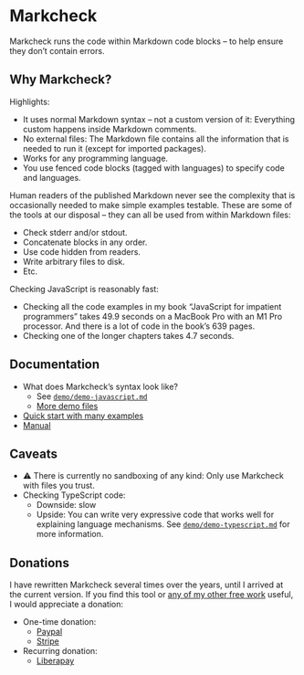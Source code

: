 # Markcheck

Markcheck runs the code within Markdown code blocks – to help ensure they don’t contain errors.

## Why Markcheck?

Highlights:

* It uses normal Markdown syntax – not a custom version of it: Everything custom happens inside Markdown comments.
* No external files: The Markdown file contains all the information that is needed to run it (except for imported packages).
* Works for any programming language.
* You use fenced code blocks (tagged with languages) to specify code and languages.

Human readers of the published Markdown never see the complexity that is occasionally needed to make simple examples testable. These are some of the tools at our disposal – they can all be used from within Markdown files:

* Check stderr and/or stdout.
* Concatenate blocks in any order.
* Use code hidden from readers.
* Write arbitrary files to disk.
* Etc.

Checking JavaScript is reasonably fast:

* Checking all the code examples in my book “JavaScript for impatient programmers” takes 49.9 seconds on a MacBook Pro with an M1 Pro processor. And there is a lot of code in the book’s 639 pages.
* Checking one of the longer chapters takes 4.7 seconds.

## Documentation

* What does Markcheck’s syntax look like?
  * See [`demo/demo-javascript.md`](demo/demo-javascript.md?plain=1)
  * [More demo files](demo/)
* [Quick start with many examples](doc/manual/quick-start.md)
* [Manual](doc/manual/)

## Caveats

* ⚠️ There is currently no sandboxing of any kind: Only use Markcheck with files you trust.
* Checking TypeScript code:
  * Downside: slow
  * Upside: You can write very expressive code that works well for explaining language mechanisms. See [`demo/demo-typescript.md`](demo/demo-typescript.md?plain=1) for more information.

## Donations

I have rewritten Markcheck several times over the years, until I arrived at the current version. If you find this tool or [any of my other free work](https://dr-axel.de) useful, I would appreciate a donation:

* One-time donation:
  * [Paypal](https://paypal.me/rauschma)
  * [Stripe](https://buy.stripe.com/bIY4hd5etaYZ9d6cMM)
* Recurring donation:
  * [Liberapay](https://liberapay.com/rauschma/donate)
